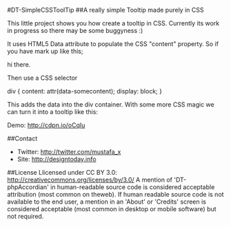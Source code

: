 #DT-SimpleCSSToolTip
##A really simple Tooltip made purely in CSS

This little project shows you how create a tooltip in CSS. Currently its work in progress so there may be some buggyness :)

It uses HTML5 Data attribute to populate the CSS "content" property. So if you have mark up like this;

<div data-somecontent="this is my conten"> hi there. </div>

Then use a CSS selector

div {
	content: attr(data-somecontent);
	display: block;
}

This adds the data into the div container. With some more CSS magic we can turn it into a tooltip like this: 

Demo: http://cdpn.io/oCqIu

##Contact
- Twitter: http://twitter.com/mustafa_x
- Site: http://designtoday.info

##License
Llicensed under CC BY 3.0:
http://creativecommons.org/licenses/by/3.0/
A mention of 'DT-phpAccordian' in human-readable source code is considered acceptable attribution (most common on theweb). If human readable source code is not available to the end user, a mention in an 'About' or 'Credits' screen is considered acceptable (most common in desktop or mobile software) but not required.
